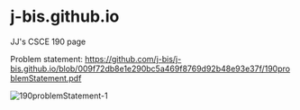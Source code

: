 # j-bis.github.io
JJ's CSCE 190 page

Problem statement: https://github.com/j-bis/j-bis.github.io/blob/009f72db8e1e290bc5a469f8769d92b48e93e37f/190problemStatement.pdf

![190problemStatement-1](https://user-images.githubusercontent.com/29241004/132112587-0d7c2782-cc7e-4293-9252-fa071a811dd9.png)
